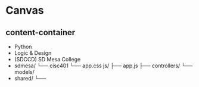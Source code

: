 # Canvas
## content-container

 * Python
 * Logic & Design
 * (SDCCD) SD Mesa College
 * sdmesa/
     └── cisc401
      └── app.css
      js/
├── app.js
├── controllers/
└── models/
 * shared/
     └── 
